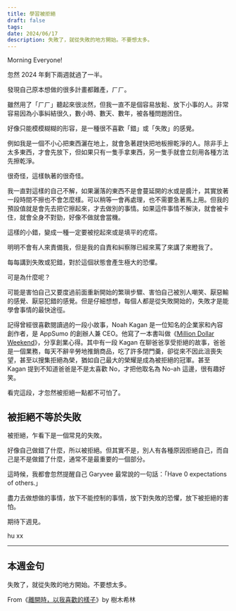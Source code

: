 ```yaml
---
title: 學習被拒絕
draft: false
tags: 
date: 2024/06/17
description: 失敗了，就從失敗的地方開始。不要想太多。
---
```

Morning Everyone!

忽然 2024 年剩下兩週就過了一半。

發現自己原本想做的很多計畫都難產，ㄏㄏ。

雖然用了「ㄏㄏ」聽起來很淡然，但我一直不是個容易放鬆、放下小事的人。非常容易因為小事糾結很久，數小時、數天、數年，被各種問題困住。

好像只能模模糊糊的形容，是一種很不喜歡「錯」或「失敗」的感覺。

例如我是一個不小心把東西灑在地上，就會急著趕快把地板擦乾淨的人。除非手上太多東西，才會先放下，但如果只有一隻手拿東西，另一隻手就會立刻用各種方法先擦乾淨。

很奇怪，這樣執著的很奇怪。

我一直對這樣的自己不解，如果灑落的東西不是會蔓延開的水或是醬汁，其實放著一段時間不擦也不會怎麼樣。可以稍等一會再處理，也不需要急著馬上用。但我的預設值就是會先去把它擦起來，才去做別的事情。如果這件事情不解決，就會被卡住，就會全身不對勁，好像不做就會當機。

這樣的小錯，變成一種一定要被挖起來或是填平的疙瘩。

明明不會有人來責備我，但是我的自責和糾察隊已經來罵了來講了來瞪我了。

每每講到失敗或犯錯，對於這個狀態會產生極大的恐懼。

可是為什麼呢？

可能是害怕自己又要度過前面重新開始的繁瑣步驟、害怕自己被別人嘲笑、厭惡輸的感覺、厭惡犯錯的感覺。但是仔細想想，每個人都是從失敗開始的，失敗才是能學會事情的最快途徑。

記得曾經很喜歡閱讀過的一段小故事，Noah Kagan 是一位知名的企業家和內容創作者，是 AppSumo 的創辦人兼 CEO。他寫了一本書叫做《[​Million Dollar Weekend​](https://r10.to/hP22qp)》，分享創業心得。其中有一段 Kagan 在聊爸爸享受拒絕的故事，爸爸是一個業務，每天不辭辛勞地推銷商品，吃了許多閉門羹，卻從來不因此沮喪失望，甚至以搜集拒絕為榮，猶如自己最大的榮耀是成為被拒絕的冠軍。甚至 Kagan 提到不知道爸爸是不是太喜歡 No，才把他取名為 No-ah 這邊，很有趣好笑。

看完這段，才忽然被拒絕一點都不可怕了。

## 被拒絕不等於失敗

被拒絕，乍看下是一個常見的失敗。

好像自己做錯了什麼，所以被拒絕。但其實不是，別人有各種原因拒絕自己，而自己是不是做錯了什麼，通常不是最重要的一個部分。

這時候，我都會忽然提醒自己 Garyvee 最常說的一句話：「Have 0 expectations of others.」

盡力去做想做的事情，放下不能控制的事情，放下對失敗的恐懼，放下被拒絕的害怕。

期待下週見。

hu xx

---

## 本週金句

失敗了，就從失敗的地方開始。不要想太多。

From《[​離開時，以我喜歡的樣子​](https://r10.to/hPIDs2)》by 樹木希林
